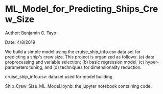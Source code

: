 # ML_Model_for_Predicting_Ships_Crew_Size

Author: Benjamin O. Tayo 

Date: 4/8/2019

We build a simple model using the cruise_ship_info.csv data set for predicting a ship's crew size. This project is organized as follows: (a) data proprocessing and variable selection; (b) basic regression model; (c) hyper-parameters tuning; and (d) techniques for dimensionality reduction.

cruise_ship_info.csv: dataset used for model building.

Ship_Crew_Size_ML_Model.ipynb: the jupyter notebook containing code.
